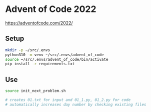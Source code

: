# Advent of Code 2022

https://adventofcode.com/2022/

## Setup

```bash
mkdir -p ~/src/.envs
python310 -m venv ~/src/.envs/advent_of_code
source ~/src/.envs/advent_of_code/bin/activate
pip install -r requirements.txt
````

## Use
```bash
source init_next_problem.sh

# creates 01.txt for input and 01_1.py, 01_2.py for code
# automatically increases day number by checking existing files
```
